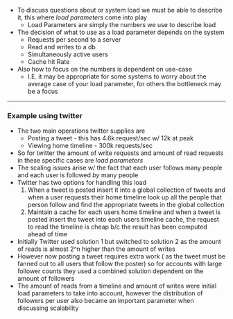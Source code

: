 * To discuss questions about or system load we must be able to describe it, this where *load parameters* come into play
	* Load Parameters are simply the numbers we use to describe load
* The decision of what to use as a load parameter depends on the system
	* Requests per second to a server
	* Read and writes to a db
	* Simultaneously active users
	* Cache hit Rate
* Also how to focus on the numbers is dependent on use-case
	* I.E. it may be appropriate for some systems to worry about the average case of your load parameter, for others the bottleneck may be a focus
---
### Example using twitter
* The two main operations twitter supplies are
	* Posting a tweet - this has 4.6k request/sec w/ 12k at peak
	* Viewing home timeline - 300k requests/sec
* So for twitter the amount of write requests and amount of read requests in these specific cases are *load parameters*
* The scaling issues arise w/ the fact that each user follows many people and each user is followed *by* many people
* Twitter has two options for handling this load
	1. When a tweet is posted insert it into a global collection of tweets and when a user requests their home timeline look up all the people that person follow and find the appropriate tweets in the global collection
	2. Maintain a cache for each users home timeline and when a tweet is posted insert the tweet into each users timeline cache, the request to read the timeline is cheap b/c the result has been computed ahead of time
* Initially Twitter used solution 1 but switched to solution 2 as the amount of reads is almost 2^n higher than the amount of writes
* However now posting a tweet requires extra work ( as the tweet must be fanned out to all users that follow the poster) so for accounts with large follower counts they used a combined solution dependent on the amount of followers
* The amount of reads from a timeline and amount of writes were initial load parameters to take into account, however the distribution of followers per user also became an important parameter when discussing scalability